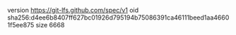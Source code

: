 version https://git-lfs.github.com/spec/v1
oid sha256:d4ee6b8407ff627bc01926d795194b75086391ca46111beed1aa46601f5ee875
size 6668
